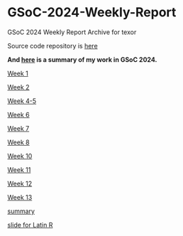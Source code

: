 # GSoC-2024-Weekly-Report

GSoC 2024 Weekly Report Archive for texor

Source code repository is [here](https://github.com/fzyxh/texor)

**And [here](https://fzyxh.github.io/GSoC-2024-Weekly-Report/summary/summary.html) is a summary of my work in GSoC 2024.**

[Week 1](./week1/week1.html)

[Week 2](./week2/week2.html)

[Week 4-5](./week4-5/week4.html)

[Week 6](./week6/week6.html)

[Week 7](./week7/week7.html)

[Week 8](./week8/week8.html)

[Week 10](./week10/week10.html)

[Week 11](./week11/week11.html)

[Week 12](./week12/week12.html)

[Week 13](./week13/week13.html)

[summary](./summary/summary.html)

[slide for Latin R](./present%20for%20LatinR/slide.html)